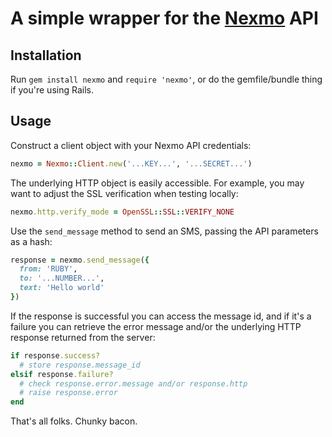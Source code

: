 A simple wrapper for the [Nexmo](http://nexmo.com/) API
=======================================================


Installation
------------

Run `gem install nexmo` and `require 'nexmo'`,
or do the gemfile/bundle thing if you're using Rails.


Usage
-----

Construct a client object with your Nexmo API credentials:

```ruby
nexmo = Nexmo::Client.new('...KEY...', '...SECRET...')
```

The underlying HTTP object is easily accessible. For example, you may want
to adjust the SSL verification when testing locally:

```ruby
nexmo.http.verify_mode = OpenSSL::SSL::VERIFY_NONE
```

Use the `send_message` method to send an SMS, passing the API
parameters as a hash:

```ruby
response = nexmo.send_message({
  from: 'RUBY',
  to: '...NUMBER...',
  text: 'Hello world'
})
```

If the response is successful you can access the message id, and if it's
a failure you can retrieve the error message and/or the underlying HTTP
response returned from the server:

```ruby
if response.success?
  # store response.message_id
elsif response.failure?
  # check response.error.message and/or response.http
  # raise response.error
end
```

That's all folks. Chunky bacon.
